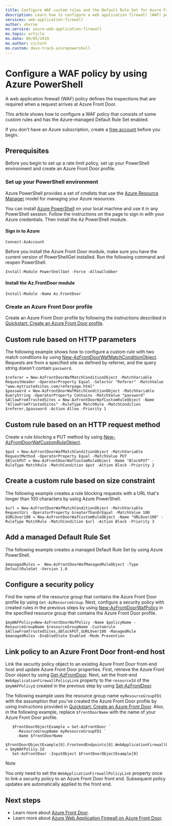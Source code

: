 ```yaml
---
title: Configure WAF custom rules and the Default Rule Set for Azure Front Door
description: Learn how to configure a web application firewall (WAF) policy that consists of custom and managed rules for an existing Azure Front Door endpoint.
services: web-application-firewall
author: vhorne
ms.service: azure-web-application-firewall
ms.topic: article
ms.date: 09/05/2019
ms.author: victorh 
ms.custom: devx-track-azurepowershell
---
```


# Configure a WAF policy by using Azure PowerShell

A web application firewall (WAF) policy defines the inspections that are required when a request arrives at Azure Front Door.

This article shows how to configure a WAF policy that consists of some custom rules and has the Azure-managed Default Rule Set enabled.

If you don't have an Azure subscription, create a [free account](https://azure.microsoft.com/free/?WT.mc_id=A261C142F) before you begin.

## Prerequisites

Before you begin to set up a rate limit policy, set up your PowerShell environment and create an Azure Front Door profile.

### Set up your PowerShell environment

Azure PowerShell provides a set of cmdlets that use the [Azure Resource Manager](../../azure-resource-manager/management/overview.md) model for managing your Azure resources.

You can install [Azure PowerShell](/powershell/azure/) on your local machine and use it in any PowerShell session. Follow the instructions on the page to sign in with your Azure credentials. Then install the Az PowerShell module.

#### Sign in to Azure

```
Connect-AzAccount

```
Before you install the Azure Front Door module, make sure you have the current version of PowerShellGet installed. Run the following command and reopen PowerShell.

```
Install-Module PowerShellGet -Force -AllowClobber
``` 

#### Install the Az.FrontDoor module

```
Install-Module -Name Az.FrontDoor
```

### Create an Azure Front Door profile

Create an Azure Front Door profile by following the instructions described in [Quickstart: Create an Azure Front Door profile](../../frontdoor/quickstart-create-front-door.md).

## Custom rule based on HTTP parameters

The following example shows how to configure a custom rule with two match conditions by using [New-AzFrontDoorWafMatchConditionObject](/powershell/module/az.frontdoor/new-azfrontdoorwafmatchconditionobject). Requests are from a specified site as defined by referrer, and the query string doesn't contain `password`.

```powershell-interactive
$referer = New-AzFrontDoorWafMatchConditionObject -MatchVariable RequestHeader -OperatorProperty Equal -Selector "Referer" -MatchValue "www.mytrustedsites.com/referpage.html"
$password = New-AzFrontDoorWafMatchConditionObject -MatchVariable QueryString -OperatorProperty Contains -MatchValue "password"
$AllowFromTrustedSites = New-AzFrontDoorWafCustomRuleObject -Name "AllowFromTrustedSites" -RuleType MatchRule -MatchCondition $referer,$password -Action Allow -Priority 1
```

## Custom rule based on an HTTP request method

Create a rule blocking a PUT method by using [New-AzFrontDoorWafCustomRuleObject](/powershell/module/az.frontdoor/new-azfrontdoorwafcustomruleobject).

```powershell-interactive
$put = New-AzFrontDoorWafMatchConditionObject -MatchVariable RequestMethod -OperatorProperty Equal -MatchValue PUT
$BlockPUT = New-AzFrontDoorWafCustomRuleObject -Name "BlockPUT" -RuleType MatchRule -MatchCondition $put -Action Block -Priority 2
```

## Create a custom rule based on size constraint

The following example creates a rule blocking requests with a URL that's longer than 100 characters by using Azure PowerShell.

```powershell-interactive
$url = New-AzFrontDoorWafMatchConditionObject -MatchVariable RequestUri -OperatorProperty GreaterThanOrEqual -MatchValue 100
$URLOver100 = New-AzFrontDoorWafCustomRuleObject -Name "URLOver100" -RuleType MatchRule -MatchCondition $url -Action Block -Priority 3
```

## Add a managed Default Rule Set

The following example creates a managed Default Rule Set by using Azure PowerShell.

```powershell-interactive
$managedRules =  New-AzFrontDoorWafManagedRuleObject -Type DefaultRuleSet -Version 1.0
```

## Configure a security policy

Find the name of the resource group that contains the Azure Front Door profile by using `Get-AzResourceGroup`. Next, configure a security policy with created rules in the previous steps by using [New-AzFrontDoorWafPolicy](/powershell/module/az.frontdoor/new-azfrontdoorwafpolicy) in the specified resource group that contains the Azure Front Door profile.

```powershell-interactive
$myWAFPolicy=New-AzFrontDoorWafPolicy -Name $policyName -ResourceGroupName $resourceGroupName -Customrule $AllowFromTrustedSites,$BlockPUT,$URLOver100 -ManagedRule $managedRules -EnabledState Enabled -Mode Prevention
```

## Link policy to an Azure Front Door front-end host

Link the security policy object to an existing Azure Front Door front-end host and update Azure Front Door properties. First, retrieve the Azure Front Door object by using [Get-AzFrontDoor](/powershell/module/Az.FrontDoor/Get-AzFrontDoor).
Next, set the front-end `WebApplicationFirewallPolicyLink` property to the `resourceId` of the `$myWAFPolicy$` created in the previous step by using [Set-AzFrontDoor](/powershell/module/Az.FrontDoor/Set-AzFrontDoor).

The following example uses the resource group name `myResourceGroupFD1` with the assumption that you've created the Azure Front Door profile by using instructions provided in [Quickstart: Create an Azure Front Door](../../frontdoor/quickstart-create-front-door.md). Also, in the following example, replace `$frontDoorName` with the name of your Azure Front Door profile.

```powershell-interactive
   $FrontDoorObjectExample = Get-AzFrontDoor `
     -ResourceGroupName myResourceGroupFD1 `
     -Name $frontDoorName
   $FrontDoorObjectExample[0].FrontendEndpoints[0].WebApplicationFirewallPolicyLink = $myWAFPolicy.Id
   Set-AzFrontDoor -InputObject $FrontDoorObjectExample[0]
 ```

> [!NOTE]
> You only need to set the `WebApplicationFirewallPolicyLink` property once to link a security policy to an Azure Front Door front end. Subsequent policy updates are automatically applied to the front end.

## Next steps

- Learn more about [Azure Front Door](../../frontdoor/front-door-overview.md).
- Learn more about [Azure Web Application Firewall on Azure Front Door](afds-overview.md).
